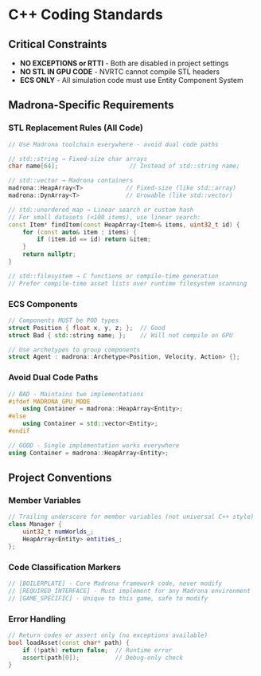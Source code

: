 # C++ Coding Standards

## Critical Constraints
- **NO EXCEPTIONS or RTTI** - Both are disabled in project settings
- **NO STL IN GPU CODE** - NVRTC cannot compile STL headers
- **ECS ONLY** - All simulation code must use Entity Component System

## Madrona-Specific Requirements

### STL Replacement Rules (All Code)
```cpp
// Use Madrona toolchain everywhere - avoid dual code paths

// std::string → Fixed-size char arrays
char name[64];                    // Instead of std::string name;

// std::vector → Madrona containers  
madrona::HeapArray<T>            // Fixed-size (like std::array)
madrona::DynArray<T>             // Growable (like std::vector)

// std::unordered_map → Linear search or custom hash
// For small datasets (<100 items), use linear search:
const Item* findItem(const HeapArray<Item>& items, uint32_t id) {
    for (const auto& item : items) {
        if (item.id == id) return &item;
    }
    return nullptr;
}

// std::filesystem → C functions or compile-time generation
// Prefer compile-time asset lists over runtime filesystem scanning
```

### ECS Components
```cpp
// Components MUST be POD types
struct Position { float x, y, z; };  // Good
struct Bad { std::string name; };    // Will not compile on GPU

// Use archetypes to group components
struct Agent : madrona::Archetype<Position, Velocity, Action> {};
```

### Avoid Dual Code Paths
```cpp
// BAD - Maintains two implementations
#ifdef MADRONA_GPU_MODE
    using Container = madrona::HeapArray<Entity>;
#else
    using Container = std::vector<Entity>;
#endif

// GOOD - Single implementation works everywhere
using Container = madrona::HeapArray<Entity>;
```

## Project Conventions

### Member Variables
```cpp
// Trailing underscore for member variables (not universal C++ style)
class Manager {
    uint32_t numWorlds_;
    HeapArray<Entity> entities_;
};
```

### Code Classification Markers
```cpp
// [BOILERPLATE] - Core Madrona framework code, never modify
// [REQUIRED_INTERFACE] - Must implement for any Madrona environment  
// [GAME_SPECIFIC] - Unique to this game, safe to modify
```

### Error Handling
```cpp
// Return codes or assert only (no exceptions available)
bool loadAsset(const char* path) {
    if (!path) return false;  // Runtime error
    assert(path[0]);          // Debug-only check
}
```